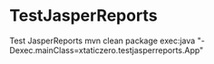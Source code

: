 TestJasperReports
=================

Test JasperReports
mvn clean package exec:java "-Dexec.mainClass=xtaticzero.testjasperreports.App"


